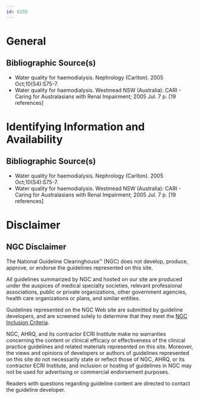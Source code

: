 ```yaml
---
id: 6155
---
```


# General

## Bibliographic Source(s)

- Water quality for haemodialysis. Nephrology (Carlton). 2005 Oct;10(S4):S75-7.
- Water quality for haemodialysis. Westmead NSW (Australia): CARI - Caring for Australasians with Renal Impairment; 2005 Jul. 7 p. [19 references]

# Identifying Information and Availability

## Bibliographic Source(s)

- Water quality for haemodialysis. Nephrology (Carlton). 2005 Oct;10(S4):S75-7.
- Water quality for haemodialysis. Westmead NSW (Australia): CARI - Caring for Australasians with Renal Impairment; 2005 Jul. 7 p. [19 references]

# Disclaimer

## NGC Disclaimer

The National Guideline Clearinghouse™ (NGC) does not develop, produce, approve, or endorse the guidelines represented on this site.

All guidelines summarized by NGC and hosted on our site are produced under the auspices of medical specialty societies, relevant professional associations, public or private organizations, other government agencies, health care organizations or plans, and similar entities.

Guidelines represented on the NGC Web site are submitted by guideline developers, and are screened solely to determine that they meet the [NGC Inclusion Criteria](/help-and-about/summaries/inclusion-criteria).

NGC, AHRQ, and its contractor ECRI Institute make no warranties concerning the content or clinical efficacy or effectiveness of the clinical practice guidelines and related materials represented on this site. Moreover, the views and opinions of developers or authors of guidelines represented on this site do not necessarily state or reflect those of NGC, AHRQ, or its contractor ECRI Institute, and inclusion or hosting of guidelines in NGC may not be used for advertising or commercial endorsement purposes.

Readers with questions regarding guideline content are directed to contact the guideline developer.

